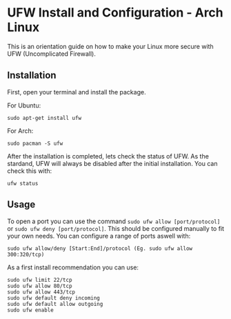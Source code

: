# UFW Install and Configuration - Arch Linux
This is an orientation guide on how to make your Linux more secure with UFW (Uncomplicated Firewall).

## Installation

First, open your terminal and install the package. 

For Ubuntu:
~~~
sudo apt-get install ufw
~~~
For Arch:  

~~~
sudo pacman -S ufw
~~~
After the installation is completed, lets check the status of UFW. As the stardand, UFW will always be disabled after the initial installation. You can check this with:
~~~
ufw status
~~~

## Usage

To open a port you can use the command `sudo ufw allow [port/protocol]` or `sudo ufw deny [port/protocol]`. This should be configured manually to fit your own needs.
You can configure a range of ports aswell with:  

~~~
sudo ufw allow/deny [Start:End]/protocol (Eg. sudo ufw allow 300:320/tcp)
~~~

As a first install recommendation you can use:
~~~
sudo ufw limit 22/tcp
sudo ufw allow 80/tcp
sudo ufw allow 443/tcp
sudo ufw default deny incoming
sudo ufw default allow outgoing
sudo ufw enable
~~~

